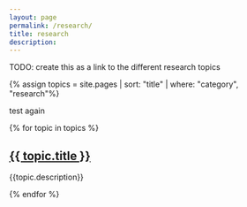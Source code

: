 ```yaml
---
layout: page
permalink: /research/
title: research
description: 
---
```


TODO: create this as a link to the different research topics


{% assign topics = site.pages | sort: "title" | where: "category", "research"%}

test again

{% for topic in topics %}

## <a class="page-link" href="{{ topic.url | prepend: site.baseurl | prepend: site.url }}">{{ topic.title }}</a>

{{topic.description}}

{% endfor %}


<!-- <div id="gbd" class="project-container" style="margin-top: 0px">
  <img src="{{ site.baseurl }}/assets/img/projects-example.jpg" 
    alt="Example project" style="width: 100%;">
  <div class="project-title" style="color: #052049"> Example Project</div>
</div> -->

<!-- The thing above is not 100% needed... just there for making things look pretty -->

<!-- TODO: include a bunch of projects -->

<!-- <div id="gbd" class="project-container" style="margin-top: 0px">
  <img src="{{ site.baseurl }}/assets/img/projects-gbd.jpg" alt="Background image for Genes, Brains and Decisions. Photo by Robbin Huang on Unsplash." style="width: 100%;">
  <div class="project-title" style="color: #052049">Genes, Brains and Decisions</div>
</div>
Patients with frontotemporal dementia (FTD) are prone to making bad decisions; unfortunately, FTD is often only diagnosed after patients have made significant errors. Such delays reflect the absence of objective clinical tests for decision-making, and represent missed opportunities to prevent serious harms. 

We are studying decision-making in familial FTD kindreds from two large NIH-funded multicenter networks spanning the US and Canada. We hypothesize that early behavioral and physiological changes in FTD mutation carriers will reveal initial signs and mechanisms of impaired judgment in FTD, potentially also elucidating neural mechanisms of impaired decision-making in other neuropsychiatric disorders. Presymptomatic mutation carriers and noncarrier family members from these multicenter networks are recruited to perform tests of decision-making on a secure web-enabled platform that enables rapid and flexible data collection from participants across North America. Linking our behavioral measures to a rich dataset of cognitive and neuroimaging measures already being collected across network sites allows us to combine the strengths of traditional on-site evaluation with the flexibility and scaling advantages of newer online methods.

<i class="fas fa-external-link-alt"></i> [Information page for prospective participants](https://memory.ucsf.edu/genes-brains-and-decisions){:target="\_blank"}

<div id="neurotech" class="project-container">
  <img src="{{ site.baseurl }}/assets/img/projects-neurotech.jpg" alt="Background iamge for Neuroethics in Novel Neurotechnologies. Photo by Tim Marshall on Unsplash." style="width: 100%;">
  <span class="project-transparency" style="background: rgba(128,60,0,0.3);"></span>
  <div class="project-title" style="color: #007cbe">Neuroethics in Novel Neurotechnologies</div>
</div>
New technologies that modulate brain function have tremendous potential for alleviating the burden of neuropsychiatric illness, but raise challenging ethical and societal questions. The President’s Bioethics Commission and other experts have called for the integration of ethics and neuroscience, which will require collaboration across humanistic and scientific disciplines as well as the engagement of patients and researchers at the forefront of novel neurotechnologies. 

To address these issues, we have built a cohesive interdisciplinary team with expertise in neuroscience, clinical care, law, philosophy and social science. Our work focuses on the development of implantable “closed-loop” devices that can both monitor and adaptively modify brain systems involved in mood and behavior regulation. We are observing and interviewing patients undergoing novel closed-loop interventions for epilepsy, Parkinson's disease, and mood disorders, along with their family members. We are also studying how their experiences and concerns can be incorporated in clinicians’ and researchers’ views about the ethical development of neurotechnology. 

<div id="dma" class="project-container">
  <img src="{{ site.baseurl }}/assets/img/projects-dma.jpg" alt="Background image for Decision-Making in Alzheimer's and Related Dementias. Photo by Oliver Roos on Unsplash." style="width: 100%;">
  <span class="project-transparency" style="background: rgba(0,40,90,.2);"></span>
  <div class="project-title" style="color: #f26d04">Decision-Making in Alzheimer's and Related Dementias</div>
</div>
Decisional impairments in Alzheimer’s disease and related dementias can have disastrous consequences for patients and their families. While recent research in decision neuroscience and neuroeconomics holds great promise for elucidating neural mechanisms underlying these impairments, in many cases it remains unclear how neuroscientific findings can be applied to the decision-making errors that patients exhibit in real life. 

We address this gap by linking current decision neuroscience to clinical standards routinely applied in the assessment of patients’ decision-making abilities. On a widely-accepted standard, impaired decisions in dementia and other cognitive disorders can result from failures to: (1) understand relevant features of a decision, (2) appreciate how this relates to one’s own situation, (3) rationally manipulate information to arrive at a decision, or (4) consistently evidence a choice. These criteria reflect clinicians’ expertise with patients’ impairments and embody mechanistic assumptions about how decision-making is compromised in disease--assumptions that can now be investigated empirically. 

Our work links these accepted clinical standards to current constructs in decision neuroscience, utilizing task-based functional MRI and computational modeling of decision-making in well-characterized cohorts of patients with Alzheimer’s disease, patients with frontotemporal dementia, and healthy older controls, all with linked clinical and neuroimaging data. We aim to advance our understanding of mechanisms of clinical decision-making impairments, ultimately resulting in improved assessment tools and in targets for future interventions to prevent serious harms to patients.

<div id="agingcog" class="project-container">
  <img src="{{ site.baseurl }}/assets/img/projects-agingcog.jpg" alt="Background image for Aging and Cognitive Decline Study. Photo by Thomas Kelley on Unsplash." style="width: 100%;">
  <span class="project-transparency" style="background: rgba(0,0,0,0.4);"></span>
  <div class="project-title" style="color: #d1d3d3">Online Studies of Decision-Making in Healthy Aging</div>
</div>

Traditionally, research subjects undergo behavioral testing and other data collection during on-site evaluations in dedicated research laboratories. While this allows for detailed cognitive, clinical and neuroimaging characterization of each subject, the labor and time costs associated with sequential on-site subject evaluation often place severe constraints on sample size and flexibility. Some researchers have addressed these limitations by using online panels to administer behavioral tasks to large numbers of subjects at home. This approach is highly flexible and scalable, but cannot evaluate hypotheses that require neuroimaging or standardized cognitive measurements.

Our research program combines the detailed subject characterization enabled by on-site evaluation with the flexibility and scaling advantages of online testing. Participants in this project (currently ~140 neurologically normal adults ages 65-95) undergo extensive in-person cognitive testing and neuroimaging through the [UCSF Healthy Aging Study](https://memory.ucsf.edu/healthy-aging-study){:target="\_blank"} and [Normal Aging and Cognitive Decline Study](https://memory.ucsf.edu/normal-aging-and-cognitive-decline){:target="\_blank"}. These investigations are linked to behavioral data collected on secure, web-enabled platform allowing these subjects to complete study tasks at home. -->

<!---
<div id="seminar" class="project-container">
  <img src="{{ site.baseurl }}/assets/img/projects-neuroethics.jpg" alt="Background image for Neuroethics Seminar. Photo by Michael Podger on Unsplash." style="width: 100%;">
  <span class="project-transparency" style="background: rgba(0.5,0.5,0.5,0.4);"></span>
  <div class="project-title" style="color: #ffdd00">Neuroethics Seminar</div>
</div>

-->
